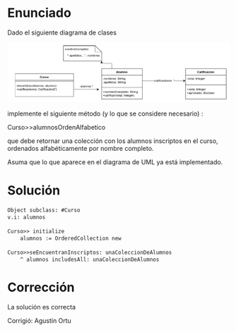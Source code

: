 # Enunciado

Dado el siguiente diagrama de clases

![UML](Pregunta1.png)

implemente el siguiente método (y lo que se considere necesario) :

Curso>>alumnosOrdenAlfabetico

que debe retornar una colección con los alumnos inscriptos en el curso, ordenados alfabéticamente por nombre completo.

Asuma que lo que aparece en el diagrama de UML ya está implementado.

# Solución

```smalltalk
Object subclass: #Curso
v.i: alumnos

Curso>> initialize
    alumnos := OrderedCollection new

Curso>>seEncuentranInscriptos: unaColeccionDeAlumnos
    ^ alumnos includesAll: unaColeccionDeAlumnos
```

# Corrección

La solución es correcta

Corrigió: Agustín Ortu